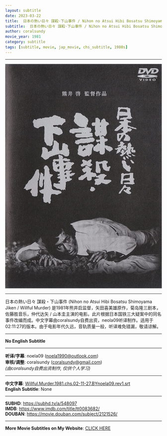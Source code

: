 ```yaml
---
layout: subtitle
date: 2023-03-22
title:  日本の熱い日々 謀殺·下山事件 / Nihon no Atsui Hibi Bosatsu Shimoyama Jiken aka Willful Murder 1981 Subtitle (Chinese)
subtitle:  日本の熱い日々 謀殺·下山事件 / Nihon no Atsui Hibi Bosatsu Shimoyama Jiken aka Willful Murder 1981 Subtitle (Chinese)
author: coralsundy
movie_year: 1981
category: subtitle
tags: [subtitle, movie, jap_movie, chs_subtitle, 1980s]
---
```


------

<img src="../assets/tt0083682.jpg" alt="tt0083682_cover_art" />

------

日本の熱い日々 謀殺・下山事件 (Nihon no Atsui Hibi Bosatsu Shimoyama Jiken / Willful Murder) 是1981年熊井启监督，矢田喜美雄原作，菊岛隆三剧本，佐藤胜音乐，仲代达矢 / 山本圭主演的电影。此片根据日本国铁三大疑案中的同名事件改编而成。中文字幕由coralsundy自费出资，neola09听译制作。适用于02:11:27的版本。由于电影年代久远，音轨质量一般，听译难免错漏，敬请谅解。

------

**No English Subtitle**

------

**听译/字幕**: noela09 (noela1990@outlook.com)<br>
**审核/调整**: coralsundy (coralsundy@gmail.com)<br>
*(由coralsundy自费出资制作, 仅供个人学习)*

------

**中文字幕**: [Willful.Murder.1981.chs.02-11-27.BYnoela09.rev1.srt](../subtitles/Willful.Murder.1981.chs.02-11-27.BYnoela09.rev1.srt)<br>
**English Subtitle**: None

------

**SUBHD**: <https://subhd.tv/a/548097><br>
**IMDB**: <https://www.imdb.com/title/tt0083682/><br>
**DOUBAN**: <https://movie.douban.com/subject/2121526/>

------

**More Movie Subtitles on My Website**: <a href='{% post_url 2021-01-10-subtitles-summary-list %}'>CLICK HERE</a>

